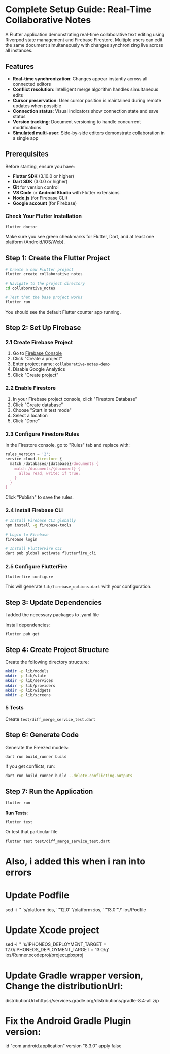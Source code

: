# Complete Setup Guide: Real-Time Collaborative Notes

A Flutter application demonstrating real-time collaborative text editing using Riverpod state management and Firebase Firestore. Multiple users can edit the same document simultaneously with changes synchronizing live across all instances.

## Features

- **Real-time synchronization**: Changes appear instantly across all connected editors
- **Conflict resolution**: Intelligent merge algorithm handles simultaneous edits
- **Cursor preservation**: User cursor position is maintained during remote updates when possible
- **Connection status**: Visual indicators show connection state and save status
- **Version tracking**: Document versioning to handle concurrent modifications
- **Simulated multi-user**: Side-by-side editors demonstrate collaboration in a single app

## Prerequisites

Before starting, ensure you have:

- **Flutter SDK** (3.10.0 or higher)
- **Dart SDK** (3.0.0 or higher)
- **Git** for version control
- **VS Code** or **Android Studio** with Flutter extensions
- **Node.js** (for Firebase CLI)
- **Google account** (for Firebase)

### Check Your Flutter Installation

```bash
flutter doctor
```

Make sure you see green checkmarks for Flutter, Dart, and at least one platform (Android/iOS/Web).

## Step 1: Create the Flutter Project

```bash
# Create a new Flutter project
flutter create collaborative_notes

# Navigate to the project directory
cd collaborative_notes

# Test that the base project works
flutter run
```

You should see the default Flutter counter app running.

## Step 2: Set Up Firebase

### 2.1 Create Firebase Project

1. Go to [Firebase Console](https://console.firebase.google.com/)
2. Click "Create a project"
3. Enter project name: `collaborative-notes-demo`
4. Disable Google Analytics
5. Click "Create project"

### 2.2 Enable Firestore

1. In your Firebase project console, click "Firestore Database"
2. Click "Create database"
3. Choose "Start in test mode"
4. Select a location
5. Click "Done"

### 2.3 Configure Firestore Rules

In the Firestore console, go to "Rules" tab and replace with:

```javascript
rules_version = '2';
service cloud.firestore {
  match /databases/{database}/documents {
    match /documents/{document} {
      allow read, write: if true;
    }
  }
}
```

Click "Publish" to save the rules.

### 2.4 Install Firebase CLI

```bash
# Install Firebase CLI globally
npm install -g firebase-tools

# Login to Firebase
firebase login

# Install FlutterFire CLI
dart pub global activate flutterfire_cli
```

### 2.5 Configure FlutterFire

```bash
flutterfire configure

```

This will generate `lib/firebase_options.dart` with your configuration.

## Step 3: Update Dependencies

I added the necessary packages to .yaml file

Install dependencies:

```bash
flutter pub get
```

## Step 4: Create Project Structure

Create the following directory structure:

```bash
mkdir -p lib/models
mkdir -p lib/state
mkdir -p lib/services
mkdir -p lib/providers
mkdir -p lib/widgets
mkdir -p lib/screens
```

### 5 Tests

Create `test/diff_merge_service_test.dart`

## Step 6: Generate Code

Generate the Freezed models:

```bash
dart run build_runner build
```

If you get conflicts, run:

```bash
dart run build_runner build --delete-conflicting-outputs
```

## Step 7: Run the Application

```bash
flutter run
```

**Run Tests**:

```bash
flutter test
```

Or test that particular file

```bash
flutter test test/diff_merge_service_test.dart
```

# Also, i added this when i ran into errors

# Update Podfile

sed -i '' 's/platform :ios, '\''12.0'\''/platform :ios, '\''13.0'\''/' ios/Podfile

# Update Xcode project

sed -i '' 's/IPHONEOS_DEPLOYMENT_TARGET = 12.0/IPHONEOS_DEPLOYMENT_TARGET = 13.0/g' ios/Runner.xcodeproj/project.pbxproj

# Update Gradle wrapper version, Change the distributionUrl:

distributionUrl=https\://services.gradle.org/distributions/gradle-8.4-all.zip

# Fix the Android Gradle Plugin version:

id "com.android.application" version "8.3.0" apply false
